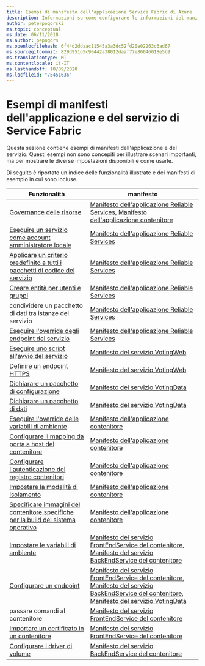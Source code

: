 ```yaml
---
title: Esempi di manifesto dell'applicazione Service Fabric di Azure
description: Informazioni su come configurare le informazioni del manifesto dell'applicazione e del servizio per un'applicazione di Service Fabric.
author: peterpogorski
ms.topic: conceptual
ms.date: 06/11/2018
ms.author: pepogors
ms.openlocfilehash: 6f44d2ddaac11545a3a3dc52fd20e02263c6ad67
ms.sourcegitcommit: 829d951d5c90442a38012daaf77e86046018e5b9
ms.translationtype: MT
ms.contentlocale: it-IT
ms.lasthandoff: 10/09/2020
ms.locfileid: "75451636"
---
```

# <a name="service-fabric-application-and-service-manifest-examples"></a>Esempi di manifesti dell'applicazione e del servizio di Service Fabric
Questa sezione contiene esempi di manifesti dell'applicazione e del servizio. Questi esempi non sono concepiti per illustrare scenari importanti, ma per mostrare le diverse impostazioni disponibili e come usarle. 

Di seguito è riportato un indice delle funzionalità illustrate e dei manifesti di esempio in cui sono incluse.

|Funzionalità|manifesto|
|---|---|
|[Governance delle risorse](service-fabric-resource-governance.md)|[Manifesto dell'applicazione Reliable Services](service-fabric-manifest-example-reliable-services-app.md#application-manifest), [Manifesto dell'applicazione contenitore](service-fabric-manifest-example-container-app.md#application-manifest)|
|[Eseguire un servizio come account amministratore locale](service-fabric-application-runas-security.md)|[Manifesto dell'applicazione Reliable Services](service-fabric-manifest-example-reliable-services-app.md#application-manifest)|
|[Applicare un criterio predefinito a tutti i pacchetti di codice del servizio](service-fabric-application-runas-security.md#apply-a-default-policy-to-all-service-code-packages)|[Manifesto dell'applicazione Reliable Services](service-fabric-manifest-example-reliable-services-app.md#application-manifest)|
|[Creare entità per utenti e gruppi](service-fabric-application-runas-security.md)|[Manifesto dell'applicazione Reliable Services](service-fabric-manifest-example-reliable-services-app.md#application-manifest)|
|condividere un pacchetto di dati tra istanze del servizio|[Manifesto dell'applicazione Reliable Services](service-fabric-manifest-example-reliable-services-app.md#application-manifest)|
|[Eseguire l'override degli endpoint del servizio](service-fabric-service-manifest-resources.md#overriding-endpoints-in-servicemanifestxml)|[Manifesto dell'applicazione Reliable Services](service-fabric-manifest-example-reliable-services-app.md#application-manifest)|
|[Eseguire uno script all'avvio del servizio](service-fabric-run-script-at-service-startup.md)|[Manifesto del servizio VotingWeb](service-fabric-manifest-example-reliable-services-app.md#votingweb-service-manifest)|
|[Definire un endpoint HTTPS](service-fabric-tutorial-dotnet-app-enable-https-endpoint.md#define-an-https-endpoint-in-the-service-manifest)|[Manifesto del servizio VotingWeb](service-fabric-manifest-example-reliable-services-app.md#votingweb-service-manifest)|
|[Dichiarare un pacchetto di configurazione](service-fabric-application-and-service-manifests.md)|[Manifesto del servizio VotingData](service-fabric-manifest-example-reliable-services-app.md#votingdata-service-manifest)|
|[Dichiarare un pacchetto di dati](service-fabric-application-and-service-manifests.md)|[Manifesto del servizio VotingData](service-fabric-manifest-example-reliable-services-app.md#votingdata-service-manifest)|
|[Eseguire l'override delle variabili di ambiente](service-fabric-get-started-containers.md#configure-and-set-environment-variables)|[Manifesto dell'applicazione contenitore](service-fabric-manifest-example-container-app.md#application-manifest)|
|[Configurare il mapping da porta a host del contenitore](service-fabric-get-started-containers.md#configure-container-port-to-host-port-mapping-and-container-to-container-discovery)| [Manifesto dell'applicazione contenitore](service-fabric-manifest-example-container-app.md#application-manifest)|
|[Configurare l'autenticazione del registro contenitori](service-fabric-get-started-containers.md#configure-container-repository-authentication)|[Manifesto dell'applicazione contenitore](service-fabric-manifest-example-container-app.md#application-manifest)|
|[Impostare la modalità di isolamento](service-fabric-get-started-containers.md#configure-isolation-mode)|[Manifesto dell'applicazione contenitore](service-fabric-manifest-example-container-app.md#application-manifest)|
|[Specificare immagini del contenitore specifiche per la build del sistema operativo](service-fabric-get-started-containers.md#specify-os-build-specific-container-images)|[Manifesto dell'applicazione contenitore](service-fabric-manifest-example-container-app.md#application-manifest)|
|[Impostare le variabili di ambiente](service-fabric-get-started-containers.md#configure-and-set-environment-variables)|[Manifesto del servizio FrontEndService del contenitore](service-fabric-manifest-example-container-app.md#frontendservice-service-manifest), [Manifesto del servizio BackEndService del contenitore](service-fabric-manifest-example-container-app.md#backendservice-service-manifest)|
|[Configurare un endpoint](service-fabric-get-started-containers.md#configure-communication)|[Manifesto del servizio FrontEndService del contenitore](service-fabric-manifest-example-container-app.md#frontendservice-service-manifest), [Manifesto del servizio BackEndService del contenitore](service-fabric-manifest-example-container-app.md#backendservice-service-manifest), [Manifesto del servizio VotingData](service-fabric-manifest-example-reliable-services-app.md#votingdata-service-manifest)|
|passare comandi al contenitore|[Manifesto del servizio FrontEndService del contenitore](service-fabric-manifest-example-container-app.md#frontendservice-service-manifest)|
|[Importare un certificato in un contenitore](service-fabric-securing-containers.md)|[Manifesto del servizio FrontEndService del contenitore](service-fabric-manifest-example-container-app.md#frontendservice-service-manifest)|
|[Configurare i driver di volume](service-fabric-containers-volume-logging-drivers.md)|[Manifesto del servizio BackEndService del contenitore](service-fabric-manifest-example-container-app.md#backendservice-service-manifest)|

